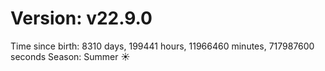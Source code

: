 # Version: v22.9.0
Time since birth: 8310 days, 199441 hours, 11966460 minutes, 717987600 seconds
Season: Summer ☀️
